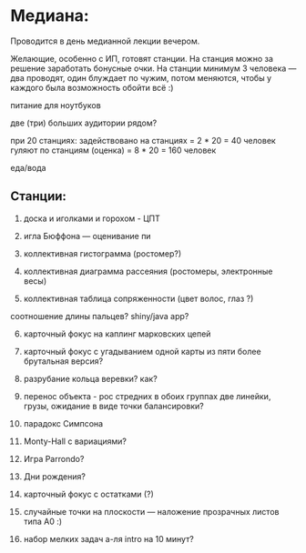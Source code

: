 # Медиана:

Проводится в день медианной лекции вечером.

Желающие, особенно с ИП, готовят станции. На станция можно за решение заработать бонусные очки.
На станции минимум 3 человека — два проводят, один блуждает по чужим, потом меняются, чтобы у каждого была возможность обойти всё :)

питание для ноутбуков

две (три) больших аудитории рядом?

при 20 станциях:
задействовано на станциях = 2 * 20 = 40 человек
гуляют по станциям (оценка) = 8 * 20 = 160 человек

еда/вода

## Станции:

1. доска и иголками и горохом - ЦПТ
2. игла Бюффона — оценивание пи
3. коллективная гистограмма (ростомер?)
4. коллективная диаграмма рассеяния (ростомеры, электронные весы)

5. коллективная таблица сопряженности (цвет волос, глаз ?)

соотношение длины пальцев?
shiny/java app?

6. карточный фокус на каплинг марковских цепей
7. карточный фокус с угадыванием одной карты из пяти
более брутальная версия?


8. разрубание кольца веревки? как?
9. перенос объекта - рос стредних в обоих группах
две линейки, грузы, ожидание в виде точки балансировки?

10. парадокс Симпсона

11. Monty-Hall с вариациями?

12. Игра Parrondo?

13. Дни рождения?

14. карточный фокус с остатками (?)

15. случайные точки на плоскости — наложение прозрачных листов типа А0 :)

16. набор мелких задач а-ля intro на 10 минут?
